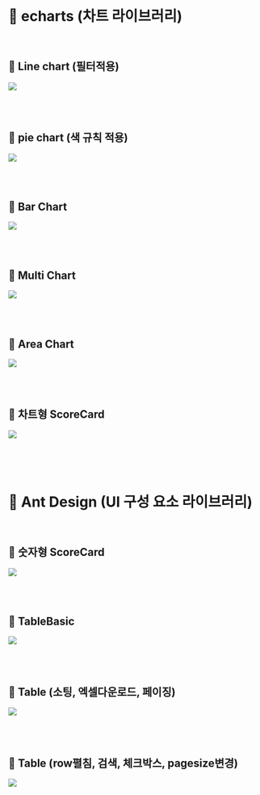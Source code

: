 <br>

# 🌼 echarts (차트 라이브러리)

<br>


## 📕 Line chart (필터적용)

![](https://velog.velcdn.com/images/iui9686/post/b68d7156-b86c-4666-bee5-6f737638d778/image.png)

<br>
<br>

## 📙 pie chart (색 규칙 적용)

![](https://velog.velcdn.com/images/iui9686/post/b99a942b-9c28-403d-86a8-940594a2dc9c/image.png)

<br>
<br>

## 📒 Bar Chart

![](https://velog.velcdn.com/images/iui9686/post/1d0aace0-12e9-4ed9-b4ef-b2f953931498/image.png)

<br>
<br>

## 📗 Multi Chart

![](https://velog.velcdn.com/images/iui9686/post/0bb29697-e311-43a6-aef1-dda6bc078ee2/image.png)


<br>
<br>


## 📘 Area Chart

![](https://velog.velcdn.com/images/iui9686/post/36946dd2-b55d-4edc-9a00-5bd6b1cad35b/image.png)


<br>
<br>


## 📃 차트형 ScoreCard


![](https://velog.velcdn.com/images/iui9686/post/700e294b-bded-43e7-9070-7511cf371f0e/image.png)

<br>
<br>
<br>

# 🌼 Ant Design (UI 구성 요소 라이브러리)

<br>

## 📕 숫자형 ScoreCard

![](https://velog.velcdn.com/images/iui9686/post/5cc285f6-0692-4884-9983-8120ad88111f/image.png)


<br>
<br>

## 📙 TableBasic

![](https://velog.velcdn.com/images/iui9686/post/3f3eaa2e-f939-4fd5-8ba7-381b7232d652/image.png)

<br>
<br>

## 📒 Table (소팅, 엑셀다운로드, 페이징)
![](https://velog.velcdn.com/images/iui9686/post/75794f11-4057-459e-8b6d-ae6689ad0bcf/image.png)

<br>
<br>

## 📗 Table (row펼침, 검색, 체크박스, pagesize변경)

![](https://velog.velcdn.com/images/iui9686/post/343356fb-364f-41a2-bc2f-bad84f82e2fd/image.png)


<br>
<br>
